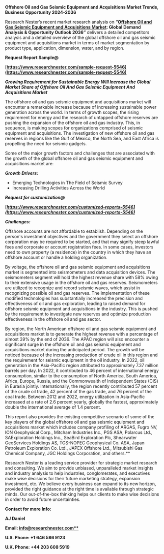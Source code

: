 ﻿**Offshore Oil and Gas Seismic Equipment and Acquisitions Market Trends, Business Opportunity 2024-2036**

Research Nester’s recent market research analysis on **“[Offshore Oil and Gas Seismic Equipment and Acquisitions Market](https://www.researchnester.com/reports/offshore-oil-and-gas-seismic-equipment-and-acquisitions-market/5546): Global Demand Analysis & Opportunity Outlook 2036”** delivers a detailed competitors analysis and a detailed overview of the global offshore oil and gas seismic equipment and acquisitions market in terms of market segmentation by product type, application, dimension, water, and by region. 

<a name="_hlk167873330"></a>**Request Report Sample@**

[**https://www.researchnester.com/sample-request-5546](https://www.researchnester.com/sample-request-5546)** 

***Growing Requirement for Sustainable Energy** **Will Increase the Global Market Share of Offshore Oil And Gas Seismic Equipment And Acquisitions Market***

The offshore oil and gas seismic equipment and acquisitions market will encounter a remarkable increase because of increasing sustainable power generation across the world. In terms of growth scopes, the rising requirement for energy and the research of untapped offshore reserves are pushing the expansion of the offshore oil and gas industry. This, in sequence, is making scopes for organizations comprised of seismic equipment and acquisitions. The investigation of new offshore oil and gas reserves in regions like the Gulf of Mexico, the North Sea, and East Africa is propelling the need for seismic gadgets.

Some of the major growth factors and challenges that are associated with the growth of the global offshore oil and gas seismic equipment and acquisitions market are:

***Growth Drivers:***

- Emerging Technologies in The Field of Seismic Survey
- Increasing Drilling Activities Across the World

***Request for customization@***

[***https://www.researchnester.com/customized-reports-5546](https://www.researchnester.com/customized-reports-5546)*** 

***Challenges:***

Offshore accounts are not affordable to establish. Depending on the person's investment objectives and the government they select an offshore corporation may be required to be started, and that may signify steep lawful fees and corporate or account registration fees. In some cases, investors need to own property (a residence) in the country in which they have an offshore account or handle a holding organization. 

By voltage, the offshore oil and gas seismic equipment and acquisitions market is segmented into seismometers and data acquisition devices. The seismometers segment will hold the highest revenue share with 58% owing to their extensive usage in the offshore oil and gas reserves. <a name="_hlk155652857"></a>Seismometers are utilized to recognize and record seismic waves, which assist in recognizing possible oil and gas reserves. The implementation of these modified technologies has substantially increased the precision and effectiveness of oil and gas exploration, leading to raised demand for offshore seismic equipment and acquisitions in the industry. This is pushed by the requirement to investigate new reserves and optimize production effectiveness in the offshore oil and gas sector.

By region, the North American offshore oil and gas seismic equipment and acquisitions market is to generate the highest revenue with a percentage of almost 39% by the end of 2036. The APAC region will also encounter a significant surge in the offshore oil and gas seismic equipment and acquisitions market during the anticipated period. The growth will be noticed because of the increasing production of crude oil in this region and the requirement for seismic equipment in the oil industry. In 2022, oil generation in the Asia-Pacific region attributed to approximately 7.37 million barrels per day. In 2022, it contributed to 46 percent of international energy consumption, similar to the consumption of North America, South America, Africa, Europe, Russia, and the Commonwealth of Independent States (CIS) in Eurasia jointly. Internationally, the region recently contributed 57 percent of the crude oil trade, 42 percent of the gas trade, and 76 percent of the coal trade. Between 2012 and 2022, energy utilization in Asia-Pacific increased at a rate of 2.6 percent yearly, globally the fastest, approximately double the international average of 1.4 percent.

This report also provides the existing competitive scenario of some of the key players of the global offshore oil and gas seismic equipment and acquisitions market which includes company profiling of <a name="_hlk155652802"></a>ARGAS, Fugro NV, ION Geophysical Corp., Mitcham Industries Inc., PGS ASA, Polarcus Ltd., SAExploration Holdings Inc., SeaBird Exploration Plc, Shearwater GeoServices Holdings AS, TGS-NOPEC Geophysical Co. ASA, Japan Petroleum Exploration Co. Ltd., JAPEX Offshore Ltd., Mitsubishi Gas Chemical Company, JGC Holdings Corporation, and others.**       

Research Nester is a leading service provider for strategic market research and consulting. We aim to provide unbiased, unparalleled market insights and industry analysis to help industries, conglomerates, and executives make wise decisions for their future marketing strategy, expansion investment, etc. We believe every business can expand to its new horizon, provided the right guidance at the right time is available through strategic minds. Our out-of-the-box thinking helps our clients to make wise decisions in order to avoid future uncertainties.

**Contact for more Info:**

**AJ Daniel**

**Email: [info@researchnester.com**](mailto:info@researchnester.com)**

**U.S. Phone: +1 646 586 9123** 

**U.K. Phone: +44 203 608 5919**







